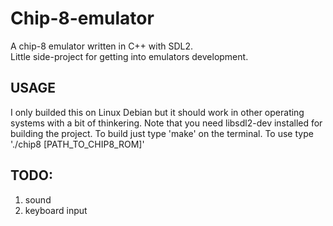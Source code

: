 # Chip-8-emulator
A chip-8 emulator written in C++ with SDL2.</br>
Little side-project for getting into emulators development.

## USAGE
I only builded this on Linux Debian but it should work in other operating systems with a bit of thinkering.
Note that you need libsdl2-dev installed for building the project.
To build just type 'make' on the terminal.
To use type './chip8 [PATH_TO_CHIP8_ROM]'

## TODO:
1. sound
2. keyboard input
